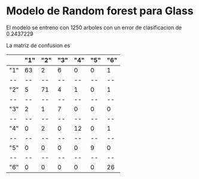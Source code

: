 # Modelo de Random forest para Glass
El modelo se entreno con  1250 arboles con un error de clasificacion de 0.2437229

La matriz de confusion es

|  |"1" |"2" |"3" |"4" |"5" |"6"|
|--|--|--|--|--|--|--|
|"1"| 63| 2| 6| 0| 0| 1|
|--|--|--|--|--|--|--|
|"2"| 5| 71| 4| 1| 0| 1|
|--|--|--|--|--|--|--|
|"3"| 2| 1| 7| 0| 0| 0|
|--|--|--|--|--|--|--|
|"4"| 0| 2| 0| 12| 0| 1|
|--|--|--|--|--|--|--|
|"5"| 0| 0| 0| 0| 9| 0|
|--|--|--|--|--|--|--|
|"6"| 0| 0| 0| 0| 0| 26|
